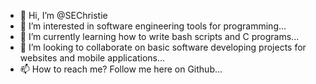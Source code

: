 - 👋 Hi, I’m @SEChristie
- 👀 I’m interested in software engineering tools for programming...
- 🌱 I’m currently learning how to write bash scripts and C programs...
- 💞️ I’m looking to collaborate on basic software developing projects for websites and mobile applications...
- 📫 How to reach me? Follow me here on Github...

<!---
SEChristie/SEChristie is a ✨ special ✨ repository because its `README.md` (this file) appears on your GitHub profile.
You can click the Preview link to take a look at your changes.
--->

